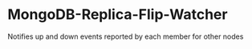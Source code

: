 MongoDB-Replica-Flip-Watcher
============================

Notifies up and down events reported by each member for other nodes

